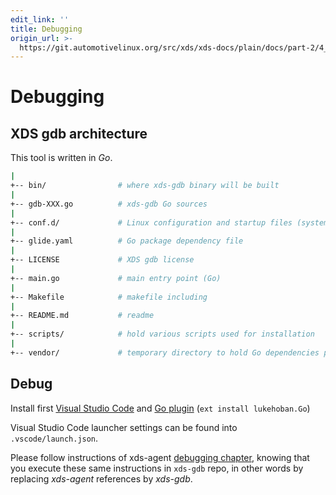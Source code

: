 ```yaml
---
edit_link: ''
title: Debugging
origin_url: >-
  https://git.automotivelinux.org/src/xds/xds-docs/plain/docs/part-2/4_xds-gdb/3_debug.md?h=icefish
---
```


<!-- WARNING: This file is generated by fetch_docs.js using /home/boron/Documents/AGL/docs-webtemplate/site/_data/tocs/devguides/icefish/xds-docs-guides-devguides-book.yml -->

# Debugging

## XDS gdb architecture

This tool is written in *Go*.

```bash
|
+-- bin/                # where xds-gdb binary will be built
|
+-- gdb-XXX.go          # xds-gdb Go sources
|
+-- conf.d/             # Linux configuration and startup files (systemd user service)
|
+-- glide.yaml          # Go package dependency file
|
+-- LICENSE             # XDS gdb license
|
+-- main.go             # main entry point (Go)
|
+-- Makefile            # makefile including
|
+-- README.md           # readme
|
+-- scripts/            # hold various scripts used for installation
|
+-- vendor/             # temporary directory to hold Go dependencies packages
```

## Debug

Install first [Visual Studio Code](https://code.visualstudio.com/) and
[Go plugin](https://marketplace.visualstudio.com/items?itemName=lukehoban.Go)
(`ext install lukehoban.Go`)

Visual Studio Code launcher settings can be found into `.vscode/launch.json`.

Please follow instructions of xds-agent [debugging chapter](../2_xds-agent/4_debug.html#debug-xds-agent-go-code),
knowing that you execute these same instructions in `xds-gdb` repo, in other words
by replacing *xds-agent* references by *xds-gdb*.
